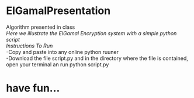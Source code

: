 # ElGamalPresentation
Algorithm presented in class<br>
*Here we illustrate the ElGamal Encryption system with a simple python script<br>*
_Instructions To Run_<br>
-Copy and paste into any online python ruuner<br>
-Download the file script.py and in the directory where the file is contained, open your terminal an run python script.py<br>

# have fun...
